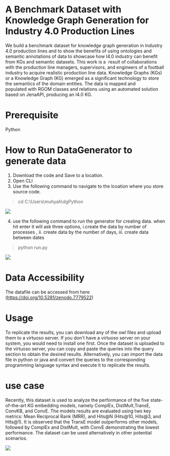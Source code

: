 # A Benchmark Dataset with Knowledge Graph Generation for Industry 4.0 Production Lines
We build a benchmark dataset for knowledge graph generation in Industry 4.0 production lines and to show the benefits of using ontologies and semantic annotations of data to showcase how I4.0 industry can benefit from KGs and semantic datasets. This work is a  result of collaborations with the production line managers, supervisors, and engineers of a football industry to acquire realistic production line data. Knowledge Graphs (KGs) or a Knowledge Graph (KG) emerged as a significant technology to store the semantics of the domain entities. The data is mapped and populated with RGOM classes and relations using an automated solution based on JenaAPI, producing an I4.0 KG.

# Prerequisite
Python

# How to Run DataGenerator to generate data
1. Download the code and Save to a location.
2. Open CLI 
3. Use the following command to navigate to the lcoation where you store source code.
> cd C:\Users\muhyah\dgPython

<img src="https://github.com/MuhammadYahta/ManufacturingProductionLineDataSetGeneration-Football-/blob/main/1 navigate using this command.JPG?sanitize=true">

4. use the following command to run the generator for creating data. when hit enter it will ask three options, i.create the data by number of processes , ii. create data by the number of days, iii. create data between dates
> python run.py
<img src="https://github.com/MuhammadYahta/ManufacturingProductionLineDataSetGeneration-Football-/blob/main/2. run main program.JPG?sanitize=true">

# Data Accessibility
The datafile can be accessed from here (https://doi.org/10.5281/zenodo.7779522)

# Usage
To replicate the results, you can download any of the owl files and upload them to a virtuoso server. If you don't have a virtuoso server on your system, you would need to install one first. Once the dataset is uploaded to the virtuoso server, you can copy and paste the queries into the query section to obtain the desired results. Alternatively, you can import the data file in python or java and convert the queries to the corresponding programming language syntax and execute it to replicate the results.

# use case
Recently, this dataset is used to analyze the performance of the five state-of-the-art KG embedding models, namely ComplEx, DistMult,TransE, ConvKB, and ConvE. The models results are evaluated using two key metrics: Mean Reciprocal Rank (MRR), and Hits@N (Hits@10, Hits@3, and Hits@1). It is observed that the TransE model outperforms other models, followed by ComplEx and DistMult, with ConvE demonstrating the lowest performance. The dataset can be used alternatively in other potential scenarios.

<img src="https://github.com/MuhammadYahta/ManufacturingProductionLineDataSetGeneration-Football-/blob/main/t-test results.jpg?sanitize=true">
